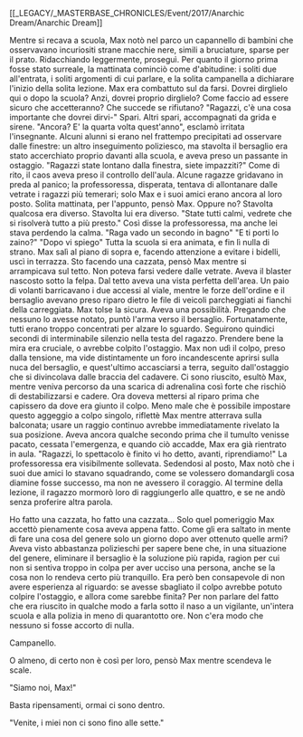 [[_LEGACY/_MASTERBASE_CHRONICLES/Event/2017/Anarchic Dream/Anarchic Dream]]

Mentre si recava a scuola, Max notò nel parco un capannello di bambini che osservavano incuriositi strane macchie nere, simili a bruciature, sparse per il prato.
Ridacchiando leggermente, proseguì.
Per quanto il giorno prima fosse stato surreale, la mattinata cominciò come d'abitudine: i soliti due all'entrata, i soliti argomenti di cui parlare, e la solita campanella a dichiarare l'inizio della solita lezione.
Max era combattuto sul da farsi. Dovrei dirglielo qui o dopo la scuola? Anzi, dovrei proprio dirglielo? Come faccio ad essere sicuro che accetteranno? Che succede se rifiutano?
"Ragazzi, c'è una cosa importante che dovrei dirvi-"
Spari.
Altri spari, accompagnati da grida e sirene.
"Ancora? E' la quarta volta quest'anno", esclamò irritata l'insegnante.
Alcuni alunni si erano nel frattempo precipitati ad osservare dalle finestre: un altro inseguimento poliziesco, ma stavolta il bersaglio era stato accerchiato proprio davanti alla scuola, e aveva preso un passante in ostaggio.
"Ragazzi state lontano dalla finestra, siete impazziti?"
Come di rito, il caos aveva preso il controllo dell'aula. Alcune ragazze gridavano in preda al panico; la professoressa, disperata, tentava di allontanare dalle vetrate i ragazzi più temerari; solo Max e i suoi amici erano ancora al loro posto.
Solita mattinata, per l'appunto, pensò Max. Oppure no?
Stavolta qualcosa era diverso. Stavolta lui era diverso.
"State tutti calmi, vedrete che si risolverà tutto a più presto." Così disse la professoressa, ma anche lei stava perdendo la calma.
"Raga vado un secondo in bagno"
"E ti porti lo zaino?"
"Dopo vi spiego"
Tutta la scuola si era animata, e fin lì nulla di strano.
Max salì al piano di sopra e, facendo attenzione a evitare i bidelli, uscì in terrazza.
Sto facendo una cazzata, pensò Max mentre si arrampicava sul tetto. Non poteva farsi vedere dalle vetrate. Aveva il blaster nascosto sotto la felpa.
Dal tetto aveva una vista perfetta dell'area. Un paio di volanti barricavano i due accessi al viale, mentre le forze dell'ordine e il bersaglio avevano preso riparo dietro le file di veicoli parcheggiati ai fianchi della carreggiata.
Max tolse la sicura. Aveva una possibilità.
Pregando che nessuno lo avesse notato, puntò l'arma verso il bersaglio. Fortunatamente, tutti erano troppo concentrati per alzare lo sguardo.
Seguirono quindici secondi di interminabile silenzio nella testa del ragazzo. Prendere bene la mira era cruciale, o avrebbe colpito l'ostaggio.
Max non udì il colpo, preso dalla tensione, ma vide distintamente un foro incandescente aprirsi sulla nuca del bersaglio, e quest'ultimo accasciarsi a terra, seguito dall'ostaggio che si divincolava dalle braccia del cadavere.
Ci sono riuscito, esultò Max, mentre veniva percorso da una scarica di adrenalina così forte che rischiò di destabilizzarsi e cadere. Ora doveva mettersi al riparo prima che capissero da dove era giunto il colpo.
Meno male che è possibile impostare questo aggeggio a colpo singolo, riflettè Max mentre atterrava sulla balconata; usare un raggio continuo avrebbe immediatamente rivelato la sua posizione.
Aveva ancora qualche secondo prima che il tumulto venisse pacato, cessata l'emergenza, e quando ciò accadde, Max era già rientrato in aula.
"Ragazzi, lo spettacolo è finito vi ho detto, avanti, riprendiamo!" La professoressa era visibilmente sollevata.
Sedendosi al posto, Max notò che i suoi due amici lo stavano squadrando, come se volessero domandargli cosa diamine fosse successo, ma non ne avessero il coraggio.
Al termine della lezione, il ragazzo mormorò loro di raggiungerlo alle quattro, e se ne andò senza proferire altra parola.

Ho fatto una cazzata, ho fatto una cazzata...
Solo quel pomeriggio Max accettò pienamente cosa aveva appena fatto.
Come gli era saltato in mente di fare una cosa del genere solo un giorno dopo aver ottenuto quelle armi?
Aveva visto abbastanza polizieschi per sapere bene che, in una situazione del genere, eliminare il bersaglio è la soluzione più rapida, ragion per cui non si sentiva troppo in colpa per aver ucciso una persona, anche se la cosa non lo rendeva certo più tranquillo.
Era però ben consapevole di non avere esperienza al riguardo: se avesse sbagliato il colpo avrebbe potuto colpire l'ostaggio, e allora come sarebbe finita? Per non parlare del fatto che era riuscito in qualche modo a farla sotto il naso a un vigilante, un'intera scuola e alla polizia in meno di quarantotto ore. Non c'era modo che nessuno si fosse accorto di nulla.

Campanello.

O almeno, di certo non è così per loro, pensò Max mentre scendeva le scale.

"Siamo noi, Max!"

Basta ripensamenti, ormai ci sono dentro.

"Venite, i miei non ci sono fino alle sette."